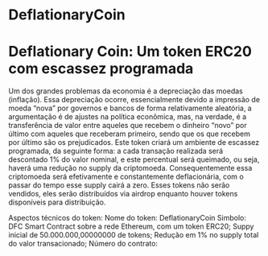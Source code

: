 # DeflationaryCoin
# Deflationary Coin: Um token ERC20 com escassez programada

Um dos grandes problemas da economia é a depreciação das moedas (inflação). Essa depreciação ocorre, essencialmente devido a impressão de moeda “nova” por governos e bancos de forma relativamente aleatória, a argumentação é de ajustes na política econômica, mas, na verdade, é a transferência de valor entre aqueles que recebem o dinheiro “novo” por último com aqueles que receberam primeiro, sendo que os que recebem por último são os prejudicados. Este token criará um ambiente de escassez programada, da seguinte forma: a cada transação realizada será descontado 1% do valor nominal, e este percentual será queimado, ou seja, haverá uma redução no supply da criptomoeda. Consequentemente essa criptomoeda será efetivamente e constantemente deflacionária, com o passar do tempo esse supply cairá a zero. Esses tokens não serão vendidos, eles serão distribuídos via airdrop enquanto houver tokens disponíveis para distribuição.

Aspectos técnicos do token:
Nome do token: DeflationaryCoin
Simbolo: DFC
Smart Contract sobre a rede Ethereum, com um token ERC20;
Suppy inicial de 50.000.000,00000000 de tokens;
Redução em 1% no supply total do valor transacionado;
Número do contrato:
